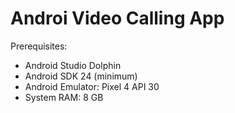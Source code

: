 # Androi Video Calling App

Prerequisites:
<ul>
  <li>Android Studio Dolphin</li>
  <li>Android SDK 24 (minimum)</li>
  <li>Android Emulator: Pixel 4 API 30</li>
  <li>System RAM: 8 GB</li>
</ul>
